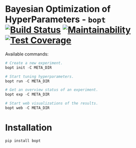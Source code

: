 # Bayesian Optimization of HyperParameters - `bopt` [![Build Status](https://travis-ci.org/darthdeus/bopt.svg?branch=master)](https://travis-ci.org/darthdeus/bopt) [![Maintainability](https://api.codeclimate.com/v1/badges/4831ed4e6b279f4a3441/maintainability)](https://codeclimate.com/github/darthdeus/bopt/maintainability) [![Test Coverage](https://api.codeclimate.com/v1/badges/4831ed4e6b279f4a3441/test_coverage)](https://codeclimate.com/github/darthdeus/bopt/test_coverage)

Available commands:

```python
# Create a new experiment.
bopt init -C META_DIR

# Start tuning hyperparameters.
bopt run -C META_DIR

# Get an overview status of an experiment.
bopt exp -C META_DIR

# Start web visualizations of the results.
bopt web -C META_DIR
```

# Installation

```
pip install bopt
```
